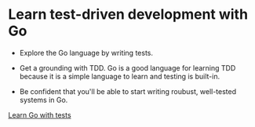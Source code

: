 # Learn test-driven development with Go

- Explore the Go language by writing tests.

- Get a grounding with TDD. Go is a good language for learning TDD because it is a simple language to learn and testing is built-in.

- Be confident that you'll be able to start writing roubust, well-tested systems in Go.

[Learn Go with tests](https://quii.gitbook.io/learn-go-with-tests)

